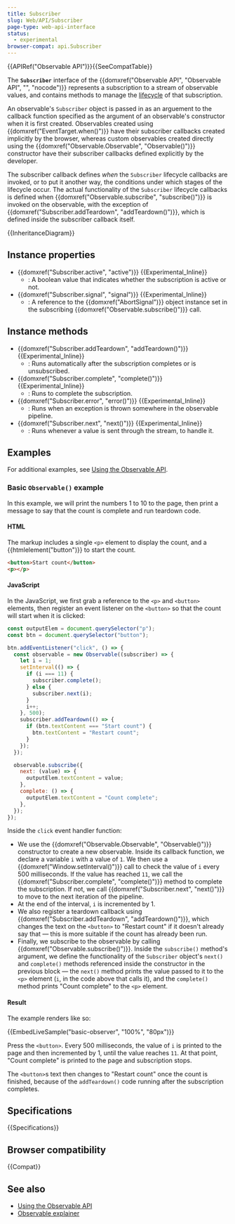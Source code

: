 ```yaml
---
title: Subscriber
slug: Web/API/Subscriber
page-type: web-api-interface
status:
  - experimental
browser-compat: api.Subscriber
---
```


{{APIRef("Observable API")}}{{SeeCompatTable}}

The **`Subscriber`** interface of the {{domxref("Observable API", "Observable API", "", "nocode")}} represents a subscription to a stream of observable values, and contains methods to manage the [lifecycle](/en-US/docs/Web/API/Observable_API/Using#the_observable_lifecycle) of that subscription.

An observable's `Subscriber` object is passed in as an arguement to the callback function specified as the argument of an observable's constructor when it is first created. Observables created using {{domxref("EventTarget.when()")}} have their subscriber callbacks created implicitly by the browser, whereas custom observables created directly using the {{domxref("Observable.Observable", "Observable()")}} constructor have their subscriber callbacks defined explicitly by the developer.

The subscriber callback defines _when_ the `Subscriber` lifecycle callbacks are invoked, or to put it another way, the conditions under which stages of the lifecycle occur. The actual functionality of the `Subscriber` lifecycle callbacks is defined when {{domxref("Observable.subscribe", "subscribe()")}} is invoked on the observable, with the exception of {{domxref("Subscriber.addTeardown", "addTeardown()")}}, which is defined inside the subscriber callback itself.

{{InheritanceDiagram}}

## Instance properties

- {{domxref("Subscriber.active", "active")}} {{Experimental_Inline}}
  - : A boolean value that indicates whether the subscription is active or not.
- {{domxref("Subscriber.signal", "signal")}} {{Experimental_Inline}}
  - : A reference to the {{domxref("AbortSignal")}} object instance set in the subscribing {{domxref("Observable.subscribe()")}} call.

## Instance methods

- {{domxref("Subscriber.addTeardown", "addTeardown()")}} {{Experimental_Inline}}
  - : Runs automatically after the subscription completes or is unsubscribed.
- {{domxref("Subscriber.complete", "complete()")}} {{Experimental_Inline}}
  - : Runs to complete the subscription.
- {{domxref("Subscriber.error", "error()")}} {{Experimental_Inline}}
  - : Runs when an exception is thrown somewhere in the observable pipeline.
- {{domxref("Subscriber.next", "next()")}} {{Experimental_Inline}}
  - : Runs whenever a value is sent through the stream, to handle it.

## Examples

For additional examples, see [Using the Observable API](/en-US/docs/Web/API/Observable_API/Using).

### Basic `Observable()` example

In this example, we will print the numbers 1 to 10 to the page, then print a message to say that the count is complete and run teardown code.

#### HTML

The markup includes a single `<p>` element to display the count, and a {{htmlelement("button")}} to start the count.

```html live-sample___basic-observer
<button>Start count</button>
<p></p>
```

#### JavaScript

In the JavaScript, we first grab a reference to the `<p>` and `<button>` elements, then register an event listener on the `<button>` so that the count will start when it is clicked:

```js live-sample___basic-observer
const outputElem = document.querySelector("p");
const btn = document.querySelector("button");

btn.addEventListener("click", () => {
  const observable = new Observable((subscriber) => {
    let i = 1;
    setInterval(() => {
      if (i === 11) {
        subscriber.complete();
      } else {
        subscriber.next(i);
      }
      i++;
    }, 500);
    subscriber.addTeardown(() => {
      if (btn.textContent === "Start count") {
        btn.textContent = "Restart count";
      }
    });
  });

  observable.subscribe({
    next: (value) => {
      outputElem.textContent = value;
    },
    complete: () => {
      outputElem.textContent = "Count complete";
    },
  });
});
```

Inside the `click` event handler function:

- We use the {{domxref("Observable.Observable", "Observable()")}} constructor to create a new observable. Inside its callback function, we declare a variable `i` with a value of `1`. We then use a {{domxref("Window.setInterval()")}} call to check the value of `i` every 500 milliseconds. If the value has reached `11`, we call the {{domxref("Subscriber.complete", "complete()")}} method to complete the subscription. If not, we call {{domxref("Subscriber.next", "next()")}} to move to the next iteration of the pipeline.
- At the end of the interval, `i` is incremented by 1.
- We also register a teardown callback using {{domxref("Subscriber.addTeardown", "addTeardown()")}}, which changes the text on the `<button>` to "Restart count" if it doesn't already say that — this is more suitable if the count has already been run.
- Finally, we subscribe to the observable by calling {{domxref("Observable.subscribe()")}}. Inside the `subscribe()` method's argument, we define the functionality of the `Subscriber` object's `next()` and `complete()` methods referenced inside the constructor in the previous block — the `next()` method prints the value passed to it to the `<p>` element (`i`, in the code above that calls it), and the `complete()` method prints "Count complete" to the `<p>` element.

#### Result

The example renders like so:

{{EmbedLiveSample("basic-observer", "100%", "80px")}}

Press the `<button>`. Every 500 milliseconds, the value of `i` is printed to the page and then incremented by 1, until the value reaches `11`. At that point, "Count complete" is printed to the page and subscription stops.

The `<button>`s text then changes to "Restart count" once the count is finished, because of the `addTeardown()` code running after the subscription completes.

## Specifications

{{Specifications}}

## Browser compatibility

{{Compat}}

## See also

- [Using the Observable API](/en-US/docs/Web/API/Observable_API/Using)
- [Observable explainer](https://github.com/WICG/observable/blob/master/README.md)
